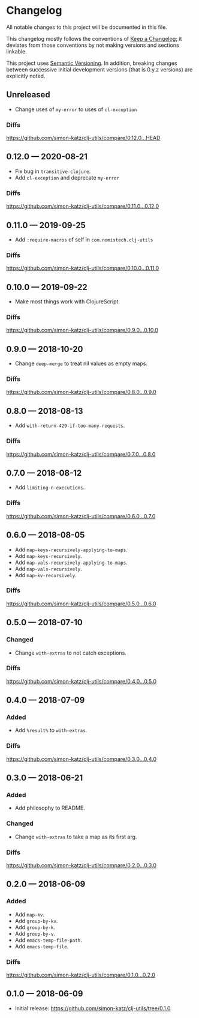 # Changelog

All notable changes to this project will be documented in this file.

This changelog mostly follows the conventions of
[Keep a Changelog](http://keepachangelog.com/en/1.0.0/); it deviates from those
conventions by not making versions and sections linkable.

This project uses [Semantic Versioning](http://semver.org/spec/v2.0.0.html).
In addition, breaking changes between successive
initial development versions (that is 0.y.z versions)
are explicitly noted.

## Unreleased

- Change uses of `my-error` to uses of `cl-exception`

### Diffs

https://github.com/simon-katz/clj-utils/compare/0.12.0...HEAD


## 0.12.0 — 2020-08-21

- Fix bug in `transitive-clojure`.
- Add `cl-exception` and deprecate `my-error`

### Diffs

https://github.com/simon-katz/clj-utils/compare/0.11.0...0.12.0


## 0.11.0 — 2019-09-25

- Add `:require-macros` of self in `com.nomistech.clj-utils`

### Diffs

https://github.com/simon-katz/clj-utils/compare/0.10.0...0.11.0


## 0.10.0 — 2019-09-22

- Make most things work with ClojureScript.

### Diffs

https://github.com/simon-katz/clj-utils/compare/0.9.0...0.10.0


## 0.9.0 — 2018-10-20

- Change `deep-merge` to treat nil values as empty maps.

### Diffs

https://github.com/simon-katz/clj-utils/compare/0.8.0...0.9.0


## 0.8.0 — 2018-08-13

- Add `with-return-429-if-too-many-requests`.

### Diffs

https://github.com/simon-katz/clj-utils/compare/0.7.0...0.8.0


## 0.7.0 — 2018-08-12

- Add `limiting-n-executions`.

### Diffs

https://github.com/simon-katz/clj-utils/compare/0.6.0...0.7.0



## 0.6.0 — 2018-08-05

- Add `map-keys-recursively-applying-to-maps`.
- Add `map-keys-recursively`.
- Add `map-vals-recursively-applying-to-maps`.
- Add `map-vals-recursively`.
- Add `map-kv-recursively`.


### Diffs

https://github.com/simon-katz/clj-utils/compare/0.5.0...0.6.0



## 0.5.0 — 2018-07-10

### Changed

- Change `with-extras` to not catch exceptions.


### Diffs

https://github.com/simon-katz/clj-utils/compare/0.4.0...0.5.0


## 0.4.0 — 2018-07-09

### Added

- Add `%result%` to `with-extras`.

### Diffs

https://github.com/simon-katz/clj-utils/compare/0.3.0...0.4.0


## 0.3.0 — 2018-06-21

### Added

- Add philosophy to README.

### Changed

- Change `with-extras` to take a map as its first arg.


### Diffs

https://github.com/simon-katz/clj-utils/compare/0.2.0...0.3.0


## 0.2.0 — 2018-06-09

### Added

- Add `map-kv`.
- Add `group-by-kv`.
- Add `group-by-k`.
- Add `group-by-v`.
- Add `emacs-temp-file-path`.
- Add `emacs-temp-file`.


### Diffs

https://github.com/simon-katz/clj-utils/compare/0.1.0...0.2.0


## 0.1.0 — 2018-06-09

- Initial release: https://github.com/simon-katz/clj-utils/tree/0.1.0
